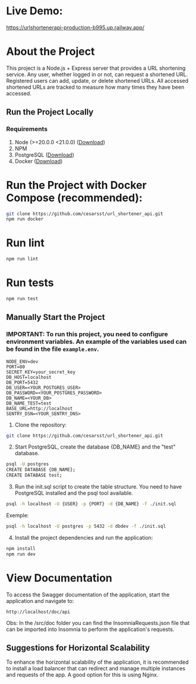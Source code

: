 # Live Demo:
https://urlshortenerapi-production-b995.up.railway.app/

# About the Project

This project is a Node.js + Express server that provides a URL shortening service.
Any user, whether logged in or not, can request a shortened URL.
Registered users can add, update, or delete shortened URLs.
All accessed shortened URLs are tracked to measure how many times they have been accessed.

## Run the Project Locally

### Requirements

1. Node (>=20.0.0 <21.0.0) ([Download](https://nodejs.org/en/download/package-manager/current))
2. NPM
3. PostgreSQL ([Download](https://www.postgresql.org/download/))
4. Docker ([Download](https://www.docker.com/))

# Run the Project with Docker Compose (recommended):

```bash
git clone https://github.com/cesarsst/url_shortener_api.git
npm run docker
```

# Run lint

```bash
npm run lint
```

# Run tests

```bash
npm run test
```

## Manually Start the Project

### IMPORTANT: To run this project, you need to configure environment variables. An example of the variables used can be found in the file `example.env`.

```env
NODE_ENV=dev
PORT=80
SECRET_KEY=your_secret_key
DB_HOST=localhost
DB_PORT=5432
DB_USER=<YOUR_POSTGRES_USER>
DB_PASSWORD=<YOUR_POSTGRES_PASSWORD>
DB_NAME=<YOUR_DB>
DB_NAME_TEST=test
BASE_URL=http://localhost
SENTRY_DSN=<YOUR_SENTRY_DNS>
```

1. Clone the repository:

```bash
git clone https://github.com/cesarsst/url_shortener_api.git
```

2. Start PostgreSQL, create the database {DB_NAME} and the "test" database.

```bash
psql -U postgres
CREATE DATABASE {DB_NAME};
CREATE DATABASE test;
```

3. Run the init.sql script to create the table structure.
   You need to have PostgreSQL installed and the psql tool available.

```bash
psql -h localhost -U {USER} -p {PORT} -d {DB_NAME} -f ./init.sql
```

Exemple:

```bash
psql -h localhost -U postgres -p 5432 -d dbdev -f ./init.sql
```

4. Install the project dependencies and run the application:

```bash
npm install
npm run dev
```

# View Documentation

To access the Swagger documentation of the application, start the application and navigate to:

```url
http://localhost/doc/api
```

Obs: In the /src/doc folder you can find the InsomniaRequests.json file that can be imported into Insomnia to perform the application's requests.

## Suggestions for Horizontal Scalability

To enhance the horizontal scalability of the application, it is recommended to install a load balancer that can redirect and manage multiple instances and requests of the app. A good option for this is using Nginx.
